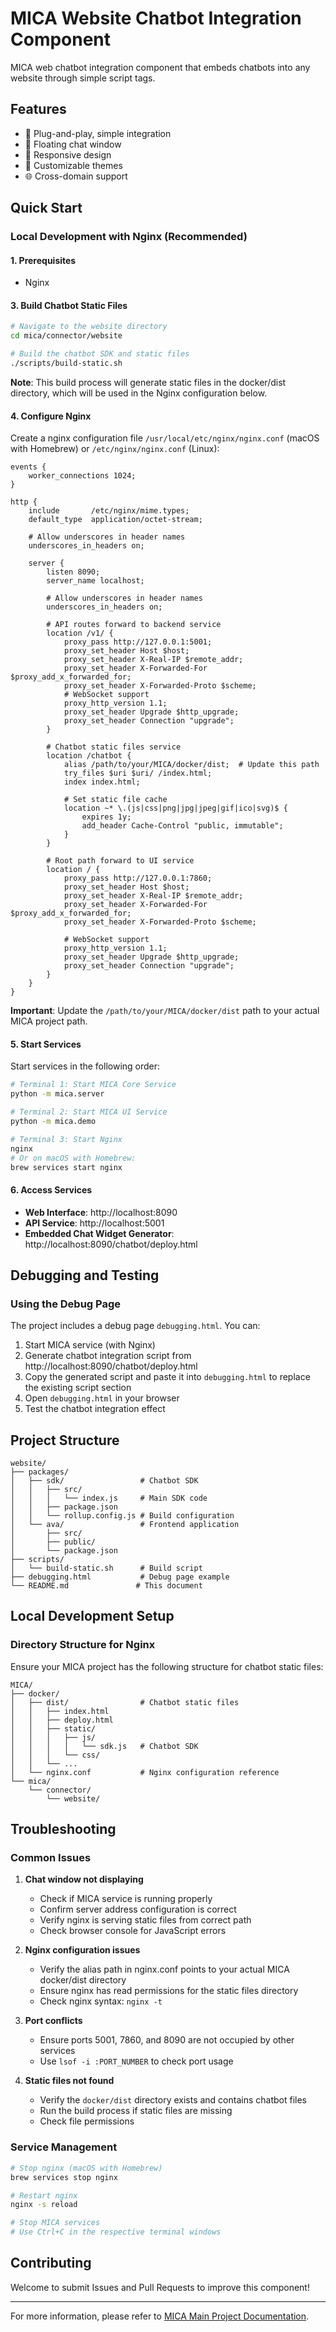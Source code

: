 
# MICA Website Chatbot Integration Component

MICA web chatbot integration component that embeds chatbots into any website through simple script tags.

## Features

- 🚀 Plug-and-play, simple integration
- 💬 Floating chat window
- 📱 Responsive design
- 🎨 Customizable themes
- 🌐 Cross-domain support

## Quick Start

### Local Development with Nginx (Recommended)

#### 1. Prerequisites
- Nginx

#### 3. Build Chatbot Static Files

```bash
# Navigate to the website directory
cd mica/connector/website

# Build the chatbot SDK and static files
./scripts/build-static.sh
```
**Note**: This build process will generate static files in the docker/dist directory, which will be used in the Nginx configuration below.

#### 4. Configure Nginx

Create a nginx configuration file `/usr/local/etc/nginx/nginx.conf` (macOS with Homebrew) or `/etc/nginx/nginx.conf` (Linux):

```nginx
events {
    worker_connections 1024;
}

http {
    include       /etc/nginx/mime.types;
    default_type  application/octet-stream;
    
    # Allow underscores in header names
    underscores_in_headers on;

    server {
        listen 8090;
        server_name localhost;
        
        # Allow underscores in header names
        underscores_in_headers on;

        # API routes forward to backend service
        location /v1/ {
            proxy_pass http://127.0.0.1:5001;
            proxy_set_header Host $host;
            proxy_set_header X-Real-IP $remote_addr;
            proxy_set_header X-Forwarded-For $proxy_add_x_forwarded_for;
            proxy_set_header X-Forwarded-Proto $scheme;
            # WebSocket support
            proxy_http_version 1.1;
            proxy_set_header Upgrade $http_upgrade;
            proxy_set_header Connection "upgrade";
        }
        
        # Chatbot static files service
        location /chatbot {
            alias /path/to/your/MICA/docker/dist;  # Update this path
            try_files $uri $uri/ /index.html;
            index index.html;
            
            # Set static file cache
            location ~* \.(js|css|png|jpg|jpeg|gif|ico|svg)$ {
                expires 1y;
                add_header Cache-Control "public, immutable";
            }
        }
        
        # Root path forward to UI service
        location / {
            proxy_pass http://127.0.0.1:7860;
            proxy_set_header Host $host;
            proxy_set_header X-Real-IP $remote_addr;
            proxy_set_header X-Forwarded-For $proxy_add_x_forwarded_for;
            proxy_set_header X-Forwarded-Proto $scheme;
            
            # WebSocket support
            proxy_http_version 1.1;
            proxy_set_header Upgrade $http_upgrade;
            proxy_set_header Connection "upgrade";
        }
    }
}
```

**Important**: Update the `/path/to/your/MICA/docker/dist` path to your actual MICA project path.

#### 5. Start Services

Start services in the following order:

```bash
# Terminal 1: Start MICA Core Service
python -m mica.server

# Terminal 2: Start MICA UI Service
python -m mica.demo

# Terminal 3: Start Nginx
nginx
# Or on macOS with Homebrew:
brew services start nginx
```

#### 6. Access Services

- **Web Interface**: http://localhost:8090
- **API Service**: http://localhost:5001
- **Embedded Chat Widget Generator**: http://localhost:8090/chatbot/deploy.html


## Debugging and Testing

### Using the Debug Page

The project includes a debug page `debugging.html`. You can:

1. Start MICA service (with Nginx)
2. Generate chatbot integration script from http://localhost:8090/chatbot/deploy.html
3. Copy the generated script and paste it into `debugging.html` to replace the existing script section
4. Open `debugging.html` in your browser
5. Test the chatbot integration effect

## Project Structure

```
website/
├── packages/
│   ├── sdk/                 # Chatbot SDK
│   │   ├── src/
│   │   │   └── index.js     # Main SDK code
│   │   ├── package.json
│   │   └── rollup.config.js # Build configuration
│   └── ava/                 # Frontend application
│       ├── src/
│       ├── public/
│       └── package.json
├── scripts/
│   └── build-static.sh      # Build script
├── debugging.html           # Debug page example
└── README.md               # This document
```

## Local Development Setup

### Directory Structure for Nginx

Ensure your MICA project has the following structure for chatbot static files:

```
MICA/
├── docker/
│   ├── dist/                # Chatbot static files
│   │   ├── index.html
│   │   ├── deploy.html
│   │   ├── static/
│   │   │   ├── js/
│   │   │   │   └── sdk.js   # Chatbot SDK
│   │   │   └── css/
│   │   └── ...
│   └── nginx.conf           # Nginx configuration reference
└── mica/
    └── connector/
        └── website/
```


## Troubleshooting

### Common Issues

1. **Chat window not displaying**
   - Check if MICA service is running properly
   - Confirm server address configuration is correct
   - Verify nginx is serving static files from correct path
   - Check browser console for JavaScript errors

2. **Nginx configuration issues**
   - Verify the alias path in nginx.conf points to your actual MICA docker/dist directory
   - Ensure nginx has read permissions for the static files directory
   - Check nginx syntax: `nginx -t`

3. **Port conflicts**
   - Ensure ports 5001, 7860, and 8090 are not occupied by other services
   - Use `lsof -i :PORT_NUMBER` to check port usage

4. **Static files not found**
   - Verify the `docker/dist` directory exists and contains chatbot files
   - Run the build process if static files are missing
   - Check file permissions

### Service Management

```bash
# Stop nginx (macOS with Homebrew)
brew services stop nginx

# Restart nginx
nginx -s reload

# Stop MICA services
# Use Ctrl+C in the respective terminal windows
```

## Contributing

Welcome to submit Issues and Pull Requests to improve this component!

---

For more information, please refer to [MICA Main Project Documentation](https://mica-labs.github.io/).

        